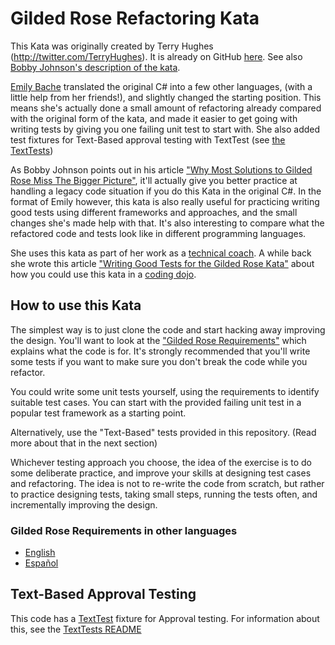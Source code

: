 ﻿# Gilded Rose Refactoring Kata

This Kata was originally created by Terry Hughes (http://twitter.com/TerryHughes). It is already on GitHub [here](https://github.com/NotMyself/GildedRose). See also [Bobby Johnson's description of the kata](https://iamnotmyself.com/refactor-this-the-gilded-rose-kata/).

[Emily Bache](https://github.com/emilybache) translated the original C# into a few other languages, (with a little help from her friends!), and slightly changed the starting position. This means she's actually done a small amount of refactoring already compared with the original form of the kata, and made it easier to get going with writing tests by giving you one failing unit test to start with. She also added test fixtures for Text-Based approval testing with TextTest (see [the TextTests](https://github.com/emilybache/GildedRose-Refactoring-Kata/tree/master/texttests))

As Bobby Johnson points out in his article ["Why Most Solutions to Gilded Rose Miss The Bigger Picture"](https://iamnotmyself.com/why-most-solutions-to-gilded-rose-miss-the-bigger-picture/), it'll actually give you better practice at handling a legacy code situation if you do this Kata in the original C#. In the format of Emily however, this kata is also really useful for practicing writing good tests using different frameworks and approaches, and the small changes she's made help with that. It's also interesting to compare what the refactored code and tests look like in different programming languages.

She uses this kata as part of her work as a [technical coach](https://leanpub.com/techagilecoach). A while back she wrote this article ["Writing Good Tests for the Gilded Rose Kata"](http://coding-is-like-cooking.info/2013/03/writing-good-tests-for-the-gilded-rose-kata/) about how you could use this kata in a [coding dojo](https://leanpub.com/codingdojohandbook).

## How to use this Kata

The simplest way is to just clone the code and start hacking away improving the design. You'll want to look at the ["Gilded Rose Requirements"](https://github.com/emilybache/GildedRose-Refactoring-Kata/tree/master/GildedRoseRequirements.txt) which explains what the code is for. It's strongly recommended that you'll write some tests if you want to make sure you don't break the code while you refactor.

You could write some unit tests yourself, using the requirements to identify suitable test cases. You can start with the provided failing unit test in a popular test framework as a starting point.

Alternatively, use the "Text-Based" tests provided in this repository. (Read more about that in the next section)

Whichever testing approach you choose, the idea of the exercise is to do some deliberate practice, and improve your skills at designing test cases and refactoring. The idea is not to re-write the code from scratch, but rather to practice designing tests, taking small steps, running the tests often, and incrementally improving the design. 

### Gilded Rose Requirements in other languages 

- [English](GildedRoseRequirements.txt)
- [Español](GildedRoseRequirements_es.md)

## Text-Based Approval Testing

This code has a [TextTest](https://texttest.org) fixture for Approval testing. For information about this, see the [TextTests README](https://github.com/emilybache/GildedRose-Refactoring-Kata/tree/master/texttests)

